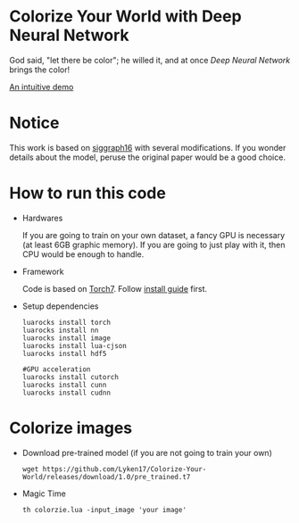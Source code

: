 # Colorize Your World with Deep Neural Network
God said, "let there be color"; he willed it, and at once *Deep Neural Network* brings the  color!

[An intuitive demo](https://github.com/Lyken17/Colorize-Your-World/blob/master/Demo.ipynb)

# Notice
This work is based on  [siggraph16](http://hi.cs.waseda.ac.jp/~iizuka/projects/colorization/data/colorization_sig2016.pdf) with several modifications. If you wonder details about the model, peruse the original paper would be a good choice.

# How to run this code
* Hardwares

  If you are going to train on your own dataset, a fancy GPU is necessary (at least 6GB graphic memory). If you are going to just play with it, then CPU would be enough to handle.

* Framework

  Code is based on [Torch7](http://torch.ch). Follow [install guide](http://torch.ch/docs/getting-started.html#) first.

* Setup dependencies
  ```
  luarocks install torch
  luarocks install nn
  luarocks install image
  luarocks install lua-cjson
  luarocks install hdf5

  #GPU acceleration
  luarocks install cutorch
  luarocks install cunn
  luarocks install cudnn
  ```

# Colorize  images
*  Download pre-trained model (if you are not going to train your own)

    `wget https://github.com/Lyken17/Colorize-Your-World/releases/download/1.0/pre_trained.t7`

* Magic Time

    `th colorzie.lua -input_image 'your image' `
